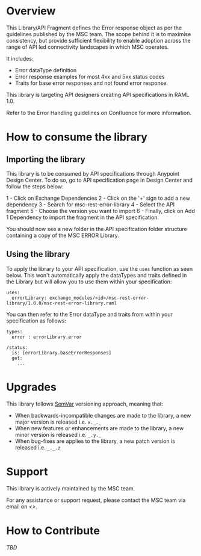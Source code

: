# Overview

This Library/API Fragment defines the Error response object as per the guidelines published by the MSC team. The scope behind it is to maximise consistency, but provide sufficient flexibility to enable adoption across the range of API led connectivity landscapes in which MSC operates.

It includes: 

 - Error dataType definition
 - Error response examples for most 4xx and 5xx status codes
 - Traits for base error responses and not found error response.

This library is targeting API designers creating API specifications in RAML 1.0. 

Refer to the Error Handling guidelines on Confluence for more information.

# How to consume the library

## Importing the library

This library is to be consumed by API specifications through Anypoint Design Center.  To do so, go to API specification page in Design Center and follow the steps below:

1 - Click on Exchange Dependencies
2 - Click on the '+' sign to add a new dependency
3 - Search for msc-rest-error-library
4 - Select the API fragment
5 - Choose the version you want to import
6 - Finally, click on Add 1 Dependency to import the fragment in the API specification.

You should now see a new folder in the API specification folder structure containing a copy of the MSC ERROR Library.

## Using the library

To apply the library to your API specification, use the `uses` function as seen below. This won't automatically apply the dataTypes and traits defined in the Library but will allow you to use them within your specification:

```
uses:
  errorLibrary: exchange_modules/<id>/msc-rest-error-library/1.0.0/msc-rest-error-library.raml
```

You can then refer to the Error dataType and traits from within your specification as follows:

```
types:
  error : errorLibrary.error

/status:
  is: [errorLibrary.baseErrorResponses]
  get:
    ...
```

# Upgrades

This library follows [SemVar](https://semver.org/) versioning approach, meaning that:

- When backwards-incompatible changes are made to the library, a new major version is released i.e. `x._._`
- When new features or enhancements are made to the library, a new minor version is released i.e. `_.y._`
- When bug-fixes are applies to the library, a new patch version is released i.e. `_._.z`

# Support

This library is actively maintained by the MSC team. 

For any assistance or support request, please contact the MSC team via email on _<>_.

# How to Contribute
_TBD_
